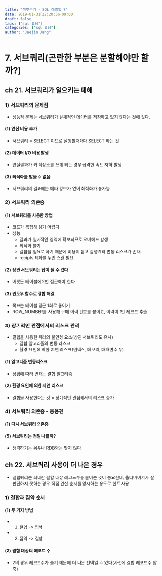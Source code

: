```yaml
---
title: "책뿌수기 - SQL 레벨업 7"
date: 2019-01-31T22:20:56+09:00
draft: false
tags: ["sql 튜닝"]
categories: ["sql 튜닝"]
author: "Jaejin Jang"
---
```


# 7. 서브쿼리(곤란한 부분은 분할해야만 할까?)

## ch 21. 서브쿼리가 일으키는 폐해

### 1) 서브쿼리의 문제점

-   성능적 문제는 서브쿼리가 실체적인 데이터를 저장하고 있지 않다는 것에 있다.

#### (1) 연산 비용 추가

-   서브쿼리 = SELECT 이므로 실행할때마다 SELECT 하는 것

#### (2) 데이터 I/O 비용 발생

-   연살결과가 커 저장소를 쓰게 되는 경우 급격한 속도 저하 발생

#### (3) 최적화를 받을 수 없음

-   서브쿼리의 결과에는 메타 정보가 없어 최적화가 불가능

### 2) 서브쿼리 의존증

#### (1) 서브쿼리를 사용한 방법

-   코드가 복잡해 읽기 어렵다
-   성능
    -   결과가 일시적인 영역에 확보되므로 오버헤드 발생
    -   최적화 불가
    -   결합을 필요로 하기 때문에 비용이 높고 실행계획 변동 리스크가 존재
    -   recipts 테이블 두번 스캔 필요

#### (2) 상관 서브쿼리는 답이 될 수 없다

-   어쨋든 테이블에 2번 접근해야 한다

#### (3) 윈도우 함수로 결합 해결

-   목표는 테이블 접근 1회로 줄이기
-   ROW_NUMBER를 사용해 구매 이력 번호를 붙이고, 이력이 1인 레코드 추출

### 3) 장기적인 관점에서의 리스크 관리

-   결합을 사용한 쿼리의 불안정 요소(상관 서브쿼리도 유사)
    -   결합 알고리즘의 변동 리스크
    -   환경 요인에 의한 지연 리스크(인덱스, 메모리, 매개변수 등)

#### (1) 알고리즘 변동리스크

-   상황에 따라 변하는 결합 알고리즘

#### (2) 환경 요인에 의한 지연 리스크

-   결합을 사용한다는 것 = 장기적인 관점에서의 리스크 증가

### 4) 서브쿼리 의존증 - 응용편

#### (1) 다시 서브쿼리 의존증

#### (5) 서브쿼리는 정말 나쁠까?

-   생각하기는 쉬우나 RDB와는 맞지 않다

## ch 22. 서브쿼리 사용이 더 나은 경우

-   결합쿼리는 최대한 결합 대상 레코드수를 줄이는 것이 중요한데, 옵티마이저가 잘 판단하지 못하는 경우 직접 연산 순서를 명시하는 용도로 힌트 사용

### 1) 결합과 집약 순서

#### (1) 두 가지 방법

-   1. 결합 -> 집약
-   2. 집약 -> 결합

#### (2) 결합 대상의 레코드 수

-   2의 경우 레코드수가 줄기 때문에 더 나은 선택일 수 있다(사전에 결합 레코드수 압축)

